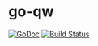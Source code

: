 # go-qw

[![GoDoc](https://godoc.org/github.com/hongliang5316/go-qw?status.svg)](https://godoc.org/github.com/hongliang5316/go-qw)
[![Build Status](https://travis-ci.org/hongliang5316/go-qw.svg?branch=master)](https://travis-ci.org/hongliang5316/go-qw)
